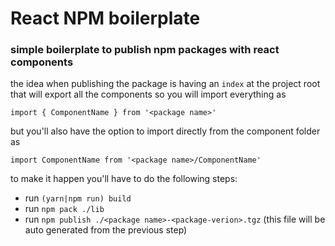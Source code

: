 # React NPM boilerplate
### simple boilerplate to publish npm packages with react components

the idea when publishing the package is having an `index` at the project root that will export all the components so you will import everything as 

`import { ComponentName } from '<package name>'`

but you'll also have the option to import directly from the component folder as

`import ComponentName from '<package name>/ComponentName'`

to make it happen you'll have to do the following steps:

* run `(yarn|npm run) build`
* run `npm pack ./lib`
* run `npm publish ./<package name>-<package-verion>.tgz` (this file will be auto generated from the previous step)
